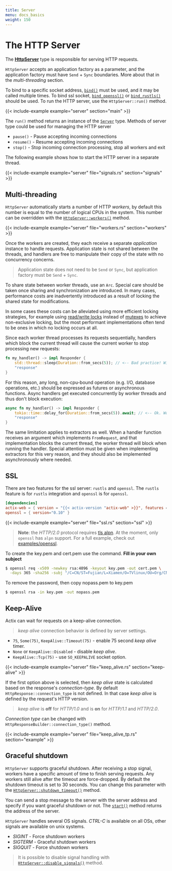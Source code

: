 ```yaml
---
title: Server
menu: docs_basics
weight: 150
---
```


# The HTTP Server

The [**HttpServer**][httpserverstruct] type is responsible for serving HTTP requests.

`HttpServer` accepts an application factory as a parameter, and the application factory
must have `Send` + `Sync` boundaries. More about that in the *multi-threading* section.

To bind to a specific socket address, [`bind()`][bindmethod] must be used, and it may be
called multiple times. To bind ssl socket, [`bind_openssl()`][bindopensslmethod] or
[`bind_rustls()`][bindrusttls] should be used. To run the HTTP server, use the `HttpServer::run()`
method.

{{< include-example example="server" section="main" >}}

The `run()` method returns an instance of the [`Server`][server] type. Methods of server type
could be used for managing the HTTP server

- `pause()` - Pause accepting incoming connections
- `resume()` - Resume accepting incoming connections
- `stop()` - Stop incoming connection processing, stop all workers and exit

The following example shows how to start the HTTP server in a separate thread.

{{< include-example example="server" file="signals.rs" section="signals" >}}

## Multi-threading

`HttpServer` automatically starts a number of HTTP *workers*, by default this number is
equal to the number of logical CPUs in the system. This number can be overridden with the
[`HttpServer::workers()`][workers] method.

{{< include-example example="server" file="workers.rs" section="workers" >}}

Once the workers are created, they each receive a separate *application* instance to handle
requests. Application state is not shared between the threads, and handlers are free to manipulate
their copy of the state with no concurrency concerns.

> Application state does not need to be `Send` or `Sync`, but application
factory must be `Send` + `Sync`.

To share state between worker threads, use an `Arc`. Special care should be taken once sharing and
synchronization are introduced. In many cases, performance costs are inadvertently introduced as a
result of locking the shared state for modifications.

In some cases these costs can be alleviated using more efficient locking strategies, for example
using [read/write locks](https://doc.rust-lang.org/std/sync/struct.RwLock.html) instead of
[mutexes](https://doc.rust-lang.org/std/sync/struct.Mutex.html) to achieve non-exclusive locking,
but the most performant implementations often tend to be ones in which no locking occurs at all.

Since each worker thread processes its requests sequentially, handlers which block the current
thread will cause the current worker to stop processing new requests:

```rust
fn my_handler() -> impl Responder {
    std::thread::sleep(Duration::from_secs(5)); // <-- Bad practice! Will cause the current worker thread to hang!
    "response"
}
```

For this reason, any long, non-cpu-bound operation (e.g. I/O, database operations, etc.) should be
expressed as futures or asynchronous functions. Async handlers get executed concurrently by worker
threads and thus don't block execution:

```rust
async fn my_handler() -> impl Responder {
    tokio::time::delay_for(Duration::from_secs(5)).await; // <-- Ok. Worker thread will handle other requests here
    "response"
}
```

The same limitation applies to extractors as well. When a handler function receives an argument
which implements `FromRequest`, and that implementation blocks the current thread, the worker thread
will block when running the handler. Special attention must be given when implementing extractors
for this very reason, and they should also be implemented asynchronously where needed.

## SSL

There are two features for the ssl server: `rustls` and `openssl`. The `rustls` feature is for
`rustls` integration and `openssl` is for `openssl`.

```toml
[dependencies]
actix-web = { version = "{{< actix-version "actix-web" >}}", features = ["openssl"] }
openssl = { version="0.10" }
```

{{< include-example example="server" file="ssl.rs" section="ssl" >}}

> **Note**: the *HTTP/2.0* protocol requires [tls alpn][tlsalpn].
> At the moment, only `openssl` has `alpn` support.
> For a full example, check out [examples/openssl][exampleopenssl].

To create the key.pem and cert.pem use the command. **Fill in your own subject**
```bash
$ openssl req -x509 -newkey rsa:4096 -keyout key.pem -out cert.pem \
  -days 365 -sha256 -subj "/C=CN/ST=Fujian/L=Xiamen/O=TVlinux/OU=Org/CN=muro.lxd"
```
To remove the password, then copy nopass.pem to key.pem
```bash
$ openssl rsa -in key.pem -out nopass.pem
```

## Keep-Alive

Actix can wait for requests on a keep-alive connection.

> *keep alive* connection behavior is defined by server settings.

- `75`, `Some(75)`, `KeepAlive::Timeout(75)` - enable 75 second *keep alive* timer.
- `None` or `KeepAlive::Disabled` - disable *keep alive*.
- `KeepAlive::Tcp(75)` - use `SO_KEEPALIVE` socket option.

{{< include-example example="server" file="keep_alive.rs" section="keep-alive" >}}

If the first option above is selected, then *keep alive* state is calculated based on the
response's *connection-type*. By default `HttpResponse::connection_type` is not
defined. In that case *keep alive* is defined by the request's HTTP version.

> *keep alive* is **off** for *HTTP/1.0* and is **on** for *HTTP/1.1* and *HTTP/2.0*.

*Connection type* can be changed with `HttpResponseBuilder::connection_type()` method.

{{< include-example example="server" file="keep_alive_tp.rs" section="example" >}}

## Graceful shutdown

`HttpServer` supports graceful shutdown. After receiving a stop signal, workers
have a specific amount of time to finish serving requests. Any workers still alive after the
timeout are force-dropped. By default the shutdown timeout is set to 30 seconds.  You
can change this parameter with the [`HttpServer::shutdown_timeout()`][shutdowntimeout]
method.

You can send a stop message to the server with the server address and specify if you want
graceful shutdown or not. The [`start()`][startmethod] method returns the address of the server.

`HttpServer` handles several OS signals. *CTRL-C* is available on all OSs, other signals
are available on unix systems.

- *SIGINT* - Force shutdown workers
- *SIGTERM* - Graceful shutdown workers
- *SIGQUIT* - Force shutdown workers

> It is possible to disable signal handling with
[`HttpServer::disable_signals()`][disablesignals] method.

[server]: https://docs.rs/actix-web/3/actix_web/dev/struct.Server.html
[httpserverstruct]: https://docs.rs/actix-web/3/actix_web/struct.HttpServer.html
[bindmethod]: https://docs.rs/actix-web/3/actix_web/struct.HttpServer.html#method.bind
[bindopensslmethod]: https://docs.rs/actix-web/3/actix_web/struct.HttpServer.html#method.bind_openssl
[bindrusttls]: https://docs.rs/actix-web/3/actix_web/struct.HttpServer.html#method.bind_rustls
[startmethod]: https://docs.rs/actix-web/3/actix_web/struct.HttpServer.html#method.start
[workers]: https://docs.rs/actix-web/3/actix_web/struct.HttpServer.html#method.workers
[tlsalpn]: https://tools.ietf.org/html/rfc7301
[exampleopenssl]: https://github.com/actix/examples/blob/master/openssl
[shutdowntimeout]: https://docs.rs/actix-web/3/actix_web/struct.HttpServer.html#method.shutdown_timeout
[disablesignals]: https://docs.rs/actix-web/3/actix_web/struct.HttpServer.html#method.disable_signals
